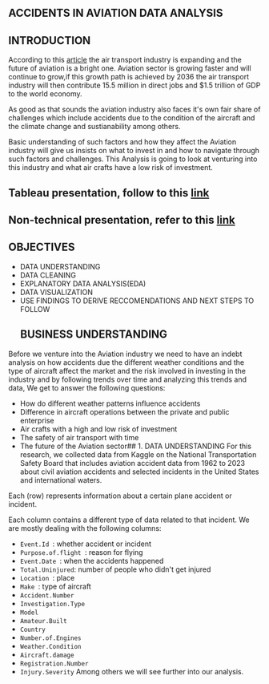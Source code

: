 ##  ACCIDENTS IN AVIATION DATA ANALYSIS
## INTRODUCTION
 According to this [article](https://www.icao.int/Meetings/FutureOfAviation/Pages/default.aspx) the air transport industry is expanding and the future of aviation is a bright one. Aviation sector is growing faster and will continue to grow,if this growth path is achieved by 2036 the air transport industry will then contribute 15.5 million in direct jobs and $1.5 trillion of GDP to the world economy.
 
 As good as that sounds the aviation industry also faces it's own fair share of challenges which include accidents due to the condition of the aircraft and the climate change and sustianability among others.
 
 Basic understanding of such factors and how they affect the Aviation industry will give us insists on what to invest in and how to navigate through such factors and challenges.
 This Analysis is going to look at venturing  into this industry and what air crafts have a low risk of investment.

  ## Tableau presentation, follow to this [link](https://public.tableau.com/app/profile/daisy.thomas8647/viz/ACCIDENTSINAVIATIONANALYSIS/ACCIDENTSINAVIATIONANALYSIS?publish=yes)

 ##  Non-technical presentation, refer to this [link](presentation.pdf)
 ## OBJECTIVES
* DATA UNDERSTANDING
* DATA CLEANING
* EXPLANATORY DATA ANALYSIS(EDA)
* DATA VISUALIZATION
* USE FINDINGS TO DERIVE RECCOMENDATIONS AND NEXT STEPS TO FOLLOW
  ## BUSINESS UNDERSTANDING
Before we venture into the Aviation industry we need to have an indebt analysis on how accidents due the different weather conditions and the type of aircraft affect the market and the risk involved in investing in the industry and by following trends over time and analyzing this trends and data, We get to answer the following questions:

 * How do different weather patterns influence accidents 
 * Difference in aircraft operations between the private and public enterprise
 * Air crafts with a high and low risk of investment 
 * The safety of air transport with time 
 * The future of the Aviation sector## 1. DATA UNDERSTANDING
 For this research, we collected data from Kaggle on the National Transportation Safety Board that includes aviation accident data from 1962 to 2023 about civil aviation accidents and selected incidents in the United States and international waters.

Each (row) represents information about a certain plane accident or  incident.

Each column contains a different type of data related to that incident. We are mostly dealing with the following columns:


* `Event.Id `: whether accident or incident
* `Purpose.of.flight `: reason for flying
*  `Event.Date `: when the accidents happened
* `Total.Uninjured`: number of people who  didn't get injured 
* `Location `: place 
* `Make `: type of aircraft
* `Accident.Number `
* `Investigation.Type`
* `Model`
* `Amateur.Built`
* `Country`
* `Number.of.Engines`          
* `Weather.Condition`          
* `Aircraft.damage`           
* `Registration.Number`     
* `Injury.Severity` 
 Among others we will see further into our analysis.
